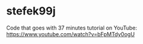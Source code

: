 # stefek99j
Code that goes with 37 minutes tutorial on YouTube: https://www.youtube.com/watch?v=bFpMTdy0ogU
